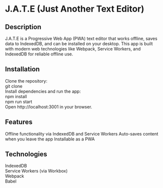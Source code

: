 # J.A.T.E (Just Another Text Editor)
## Description
J.A.T.E is a Progressive Web App (PWA) text editor that works offline, saves data to IndexedDB, and can be installed on your desktop. This app is built with modern web technologies like Webpack, Service Workers, and IndexedDB for reliable offline use.

## Installation
Clone the repository: <br>
git clone <repository-url> <br>
Install dependencies and run the app: <br>
npm install <br>
npm run start <br>
Open http://localhost:3001 in your browser.
## Features
Offline functionality via IndexedDB and Service Workers
Auto-saves content when you leave the app
Installable as a PWA
## Technologies
IndexedDB <br>
Service Workers (via Workbox) <br>
Webpack <br>
Babel <br>
